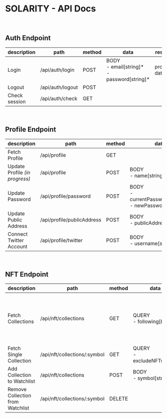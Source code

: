 # SOLARITY - API Docs

<br/>

## Auth Endpoint

| **description** | **path**         | **method** | **data**                                          | **result**   |
| --------------- | ---------------- | ---------- | ------------------------------------------------- | ------------ |
| Login           | /api/auth/login  | POST       | BODY<br>- email[string]\*<br>- password[string]\* | profile data |
| Logout          | /api/auth/logout | POST       |                                                   |              |
| Check session   | /api/auth/check  | GET        |                                                   |              |

<br/>

## Profile Endpoint

| **description**                | **path**                   | **method** | **data**                                                       | **result**   |
| ------------------------------ | -------------------------- | ---------- | -------------------------------------------------------------- | ------------ |
| Fetch Profile                  | /api/profile               | GET        |                                                                | profile data |
| Update Profile _(in progress)_ | /api/profile               | POST       | BODY<br>- name[string]\*                                       | profile data |
| Update Password                | /api/profile/password      | POST       | BODY<br>- currentPassword[string]\*<br>- newPassword[string]\* |              |
| Update Public Address          | /api/profile/publicAddress | POST       | BODY<br>- publicAddress[string]\*                              |              |
| Connect Twitter Account        | /api/profile/twitter       | POST       | BODY<br>- username[string]\*                                   |              |

<br/>

## NFT Endpoint

| **description**                  | **path**                     | **method** | **data**                     | **result**                                                                  |
| -------------------------------- | ---------------------------- | ---------- | ---------------------------- | --------------------------------------------------------------------------- |
| Fetch Collections                | /api/nft/collections         | GET        | QUERY<br>- following[bool]   | all nft collections.<br>If following=1, collections that are being followed |
| Fetch Single Collection          | /api/nft/collections/:symbol | GET        | QUERY<br>- excludeNFTs[bool] | all nft details                                                             |
| Add Collection to Watchlist      | /api/nft/collections         | POST       | BODY<br>- symbol[string]\*   | all nft details                                                             |
| Remove Collection from Watchlist | /api/nft/collections/:symbol | DELETE     |                              |                                                                             |
